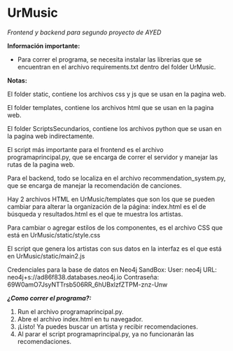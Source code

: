 # UrMusic
*Frontend y backend para segundo proyecto de AYED*

**Información importante:**
- Para correr el programa, se necesita instalar las librerias que se encuentran en el archivo requirements.txt dentro del folder UrMusic. 

**Notas:**

El folder static, contiene los archivos css y js que se usan en la pagina web.

El folder templates, contiene los archivos html que se usan en la pagina web.

El folder ScriptsSecundarios, contiene los archivos python que se usan en la pagina web indirectamente.

El script más importante para el frontend es el archivo programaprincipal.py, que se encarga de correr el servidor y manejar las rutas de la pagina web.

Para el backend, todo se localiza en el archivo recommendation_system.py, que se encarga de manejar la recomendación de canciones.

Hay 2 archivos HTML en UrMusic/templates que son los que se pueden cambiar para alterar la organización de la página:
index.html es el de búsqueda y resultados.html es el que te muestra los artistas.

Para cambiar o agregar estilos de los componentes, es el archivo CSS que está en UrMusic/static/style.css

El script que genera los artistas con sus datos en la interfaz es el que está en UrMusic/static/main2.js

Credenciales para la base de datos en Neo4j SandBox: 
User: neo4j
URL: neo4j+s://ad86f838.databases.neo4j.io
Contraseña: 69W0amO7JsyNTTrsb506RR_6hUBxlzfZTPM-znz-Unw

***¿Como correr el programa?:***

1. Run el archivo programaprincipal.py. 
2. Abre el archivo index.html en tu navegador.
3. ¡Listo! Ya puedes buscar un artista y recibir recomendaciones.
4. Al parar el script programaprincipal.py, ya no funcionarán las recomendaciones. 
